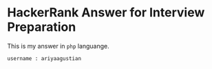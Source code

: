 # HackerRank Answer for Interview Preparation

This is my answer in ``` php ``` languange.

``` 
username : ariyaagustian